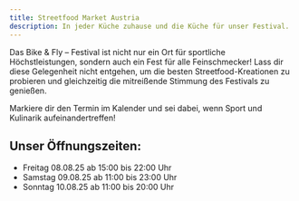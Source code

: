 ```yaml
---
title: Streetfood Market Austria
description: In jeder Küche zuhause und die Küche für unser Festival.
---
```


Das Bike & Fly – Festival ist nicht nur ein Ort für sportliche Höchstleistungen, sondern auch ein Fest für alle Feinschmecker! Lass dir diese Gelegenheit nicht entgehen, um die besten Streetfood-Kreationen zu probieren und gleichzeitig die mitreißende Stimmung des Festivals zu genießen.

Markiere dir den Termin im Kalender und sei dabei, wenn Sport und Kulinarik aufeinandertreffen!

## Unser Öffnungszeiten:

* Freitag 08.08.25 ab 15:00 bis 22:00 Uhr
* Samstag 09.08.25 ab 11:00 bis 23:00 Uhr
* Sonntag 10.08.25 ab 11:00 bis 20:00 Uhr

<ContentImageGallery path="/media/streetfood/gallerie/"/>
